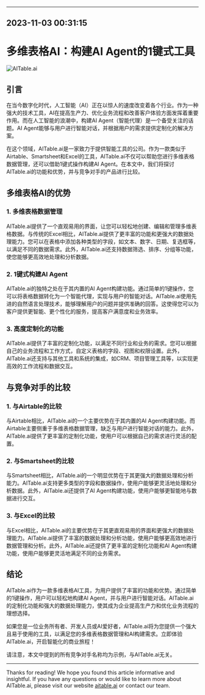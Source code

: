 

---------------------------------------------
2023-11-03 00:31:15
---------------------------------------------

# 多维表格AI：构建AI Agent的1键式工具

![AITable.ai](https://www.example.com/aitable.png)

## 引言

在当今数字化时代，人工智能（AI）正在以惊人的速度改变着各个行业。作为一种强大的技术工具，AI在提高生产力、优化业务流程和改善客户体验方面发挥着重要作用。而在人工智能的浪潮中，构建AI Agent（智能代理）是一个备受关注的话题。AI Agent能够与用户进行智能对话，并根据用户的需求提供定制化的解决方案。

在这个领域，AITable.ai是一家致力于提供智能工具的公司。作为一款类似于Airtable、Smartsheet和Excel的工具，AITable.ai不仅可以帮助您进行多维表格数据管理，还可以借助1键式操作构建AI Agent。在本文中，我们将探讨AITable.ai的功能和优势，并与竞争对手的产品进行比较。

## 多维表格AI的优势

### 1. 多维表格数据管理

AITable.ai提供了一个直观易用的界面，让您可以轻松地创建、编辑和管理多维表格数据。与传统的Excel相比，AITable.ai提供了更丰富的功能和更强大的数据处理能力。您可以在表格中添加各种类型的字段，如文本、数字、日期、复选框等，以满足不同的数据需求。此外，AITable.ai还支持数据筛选、排序、分组等功能，使您能够更高效地处理和分析数据。

### 2. 1键式构建AI Agent

AITable.ai的独特之处在于其内置的AI Agent构建功能。通过简单的1键操作，您可以将表格数据转化为一个智能代理，实现与用户的智能对话。AITable.ai使用先进的自然语言处理技术，能够理解用户的问题并提供准确的回答。这使得您可以为客户提供更智能、更个性化的服务，提高客户满意度和业务效率。

### 3. 高度定制化的功能

AITable.ai提供了丰富的定制化功能，以满足不同行业和业务的需求。您可以根据自己的业务流程和工作方式，自定义表格的字段、视图和权限设置。此外，AITable.ai还支持与其他工具和系统的集成，如CRM、项目管理工具等，以实现更高效的工作流程和数据交互。

## 与竞争对手的比较

### 1. 与Airtable的比较

与Airtable相比，AITable.ai的一个主要优势在于其内置的AI Agent构建功能。而Airtable主要侧重于多维表格数据管理，缺乏与用户进行智能对话的能力。此外，AITable.ai提供了更丰富的定制化功能，使用户可以根据自己的需求进行灵活的配置。

### 2. 与Smartsheet的比较

与Smartsheet相比，AITable.ai的一个明显优势在于其更强大的数据处理和分析能力。AITable.ai支持更多类型的字段和数据操作，使用户能够更灵活地处理和分析数据。此外，AITable.ai还提供了AI Agent构建功能，使用户能够更智能地与数据进行交互。

### 3. 与Excel的比较

与Excel相比，AITable.ai的主要优势在于其更直观易用的界面和更强大的数据处理能力。AITable.ai提供了丰富的数据处理和分析功能，使用户能够更高效地进行数据管理和分析。此外，AITable.ai还提供了更丰富的定制化功能和AI Agent构建功能，使用户能够更灵活地满足不同的业务需求。

## 结论

AITable.ai作为一款多维表格AI工具，为用户提供了丰富的功能和优势。通过简单的1键操作，用户可以轻松地构建AI Agent，并与用户进行智能对话。AITable.ai的定制化功能和强大的数据处理能力，使其成为企业提高生产力和优化业务流程的理想选择。

如果您是一位业务所有者、开发人员或AI爱好者，AITable.ai将为您提供一个强大且易于使用的工具，以满足您的多维表格数据管理和AI构建需求。立即体验AITable.ai，开启智能化的商业旅程！

请注意，本文中提到的所有竞争对手名称均为示例，与AITable.ai无关。

---

Thanks for reading! We hope you found this article informative and insightful. If you have any questions or would like to learn more about AITable.ai, please visit our website [aitable.ai](https://www.example.com) or contact our team.